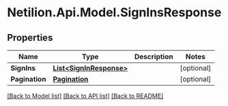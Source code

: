 # Netilion.Api.Model.SignInsResponse
## Properties

Name | Type | Description | Notes
------------ | ------------- | ------------- | -------------
**SignIns** | [**List&lt;SignInResponse&gt;**](SignInResponse.md) |  | [optional] 
**Pagination** | [**Pagination**](Pagination.md) |  | [optional] 

[[Back to Model list]](../README.md#documentation-for-models) [[Back to API list]](../README.md#documentation-for-api-endpoints) [[Back to README]](../README.md)

